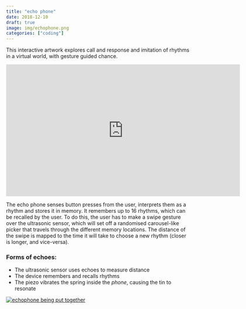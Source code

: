 ```yaml
---
title: "echo phone"
date: 2018-12-10
draft: true
image: img/echophone.png
categories: ["coding"]
---
```


This​ interactive artwork explores call and response and imitation of rhythms in a virtual world, with gesture guided chance.

<div style="clear:both"></div>

<div class = "video-container"><iframe src="https://player.vimeo.com/video/305393374" width="640" height="360" frameborder="0" allow="autoplay; fullscreen" allowfullscreen></iframe></div>

The echo phone senses button presses from the user, interprets them as a rhythm and stores it in memory. It remembers up to 16 rhythms, which can be recalled by the user. To do this, the user has to make a swipe gesture over the ultrasonic sensor, which will set off a randomised carousel-like picker that travels through the different memory locations. The distance of the swipe is mapped to the time it will take to choose a new rhythm (closer is longer, and vice-versa).

<div style="clear:both"></div>

### Forms of echoes:

* The ultrasonic sensor uses echoes to measure distance
* The device remembers and recalls rhythms
* The piezo vibrates the spring inside the _phone_, causing the tin to resonate


[![echophone being put together](/img/echophone1-small.jpg#left)](/img/echophone1.jpg)

